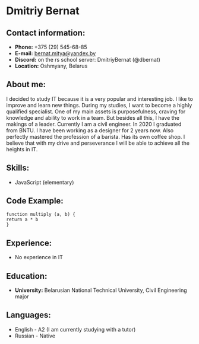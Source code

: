 # Dmitriy Bernat

## Contact information:

+ **Phone:** +375 (29) 545-68-85
+ **E-mail:** bernat.mitya@yandex.by
+ **Discord:** on the rs school server: DmitriyBernat (@dbernat)
+ **Location:** Oshmyany, Belarus

## About me:

I decided to study IT because it is a very popular and interesting job. I like to improve and learn new things. During my studies, I want to become a highly qualified specialist. One of my main assets is purposefulness, craving for knowledge and ability to work in a team. But besides all this, I have the makings of a leader. Currently I am a civil engineer. In 2020 I graduated from BNTU. I have been working as a designer for 2 years now. Also perfectly mastered the profession of a barista. Has its own coffee shop. I believe that with my drive and perseverance I will be able to achieve all the heights in IT.

## Skills:

+ JavaScript (elementary)

## Code Example:
```
function multiply (a, b) {
return a * b
}
```

## Experience:

+ No experience in IT

## Education:

+ **University:** Belarusian National Technical University, Civil Engineering major

## Languages:

+ English - A2 (I am currently studying with a tutor)
+ Russian - Native
